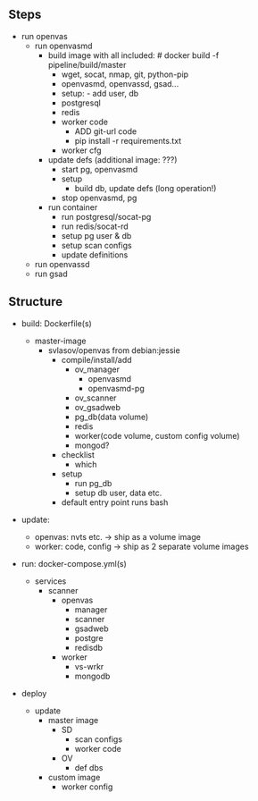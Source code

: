  Steps
 ---
 - run openvas
    - run openvasmd
        - build image with all included: # docker build -f pipeline/build/master
            - wget, socat, nmap, git, python-pip
            - openvasmd, openvassd, gsad...
            - setup: - add user, db
            - postgresql
            - redis
            - worker code 
                - ADD git-url code 
                - pip install -r requirements.txt
            - worker cfg
        - update defs (additional image: ???)
            - start pg, openvasmd
            - setup
                - build db, update defs (long operation!)
            - stop openvasmd, pg
        - run container
            - run postgresql/socat-pg
            - run redis/socat-rd
            - setup pg user & db
            - setup scan configs
            - update definitions
    - run openvassd
    - run gsad
 
 
 Structure
 ---

 - build: Dockerfile(s)
    - master-image 
        - svlasov/openvas from debian:jessie
            - compile/install/add
                - ov_manager
                    - openvasmd
                    - openvasmd-pg
                - ov_scanner
                - ov_gsadweb
                - pg_db(data volume)
                - redis
                - worker(code volume, custom config volume)
                - mongod?
            - checklist
                - which 
            - setup
                - run pg_db
                - setup db user, data etc.
            - default entry point runs bash

 - update: 
    - openvas: nvts etc. -> ship as a volume image
    - worker: code, config -> ship as 2 separate volume images
 
 - run: docker-compose.yml(s)
    - services
        - scanner
            - openvas
                - manager
                - scanner
                - gsadweb
                - postgre
                - redisdb
            - worker
                - vs-wrkr
                - mongodb

 - deploy
    - update
        - master image
            - SD
                - scan configs
                - worker code
            - OV
                - def dbs
        - custom image
            - worker config
    